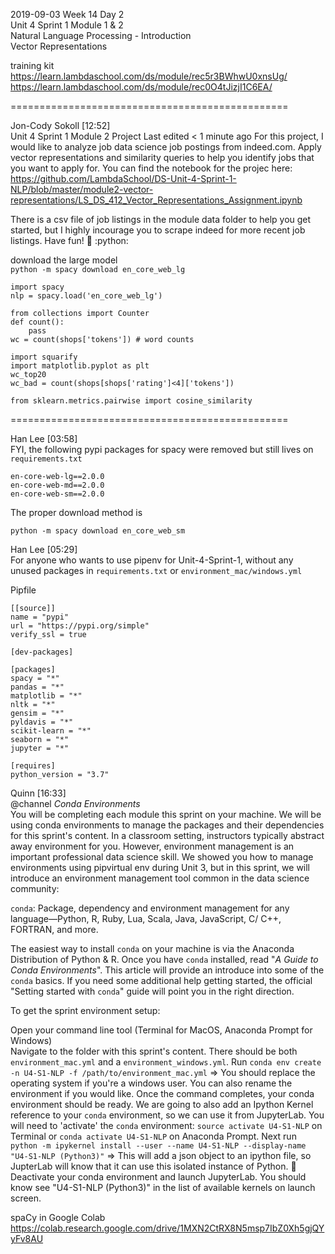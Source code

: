 2019-09-03 Week 14 Day 2  
Unit 4 Sprint 1 Module 1 & 2  
Natural Language Processing - Introduction  
Vector Representations   

training kit  
https://learn.lambdaschool.com/ds/module/rec5r3BWhwU0xnsUg/  
https://learn.lambdaschool.com/ds/module/rec0O4tJizjI1C6EA/  

================================================

Jon-Cody Sokoll [12:52]   
Unit 4 Sprint 1 Module 2 Project
Last edited < 1 minute ago
For this project, I would like to analyze job data science job postings from indeed.com. Apply vector representations and similarity queries to help you identify jobs that you want to apply for. You can find the notebook for the projec here:   
https://github.com/LambdaSchool/DS-Unit-4-Sprint-1-NLP/blob/master/module2-vector-representations/LS_DS_412_Vector_Representations_Assignment.ipynb    

There is a csv file of job listings in the module data folder to help you get started, but I highly incourage you to scrape indeed for more recent job listings. Have fun! :slightly_smiling_face: :python:

download the large model  
`python -m spacy download en_core_web_lg` 
  
```
import spacy
nlp = spacy.load('en_core_web_lg')

from collections import Counter
def count():
    pass
wc = count(shops['tokens']) # word counts

import squarify
import matplotlib.pyplot as plt
wc_top20
wc_bad = count(shops[shops['rating']<4]['tokens'])

from sklearn.metrics.pairwise import cosine_similarity
```

================================================

Han Lee [03:58]  
FYI, the following pypi packages for spacy were removed but still lives on `requirements.txt`

```
en-core-web-lg==2.0.0
en-core-web-md==2.0.0
en-core-web-sm==2.0.0
```

The proper download method is

```python -m spacy download en_core_web_sm```

Han Lee [05:29]  
For anyone who wants to use pipenv for Unit-4-Sprint-1, without any unused packages in `requirements.txt` or `environment_mac/windows.yml`

Pipfile  
```
[[source]]
name = "pypi"
url = "https://pypi.org/simple"
verify_ssl = true

[dev-packages]

[packages]
spacy = "*"
pandas = "*"
matplotlib = "*"
nltk = "*"
gensim = "*"
pyldavis = "*"
scikit-learn = "*"
seaborn = "*"
jupyter = "*"

[requires]
python_version = "3.7"
```

Quinn [16:33]  
@channel *Conda Environments*   
You will be completing each module this sprint on your machine. We will be using conda environments to manage the packages and their dependencies for this sprint's content. In a classroom setting, instructors typically abstract away environment for you. However, environment management is an important professional data science skill. We showed you how to manage environments using pipvirtual env during Unit 3, but in this sprint, we will introduce an environment management tool common in the data science community:

`conda`: Package, dependency and environment management for any language—Python, R, Ruby, Lua, Scala, Java, JavaScript, C/ C++, FORTRAN, and more.

The easiest way to install `conda` on your machine is via the Anaconda Distribution of Python & R. Once you have `conda` installed, read "_A Guide to Conda Environments_". This article will provide an introduce into some of the `conda` basics. If you need some additional help getting started, the official "Setting started with `conda`" guide will point you in the right direction.

To get the sprint environment setup:

Open your command line tool (Terminal for MacOS, Anaconda Prompt for Windows)   
Navigate to the folder with this sprint's content. There should be both `environment_mac.yml` and a `environment_windows.yml`.
Run `conda env create -n U4-S1-NLP -f /path/to/environment_mac.yml` => You should replace the operating system if you're a windows user. You can also rename the environment if you would like. Once the command completes, your conda environment should be ready.
We are going to also add an Ipython Kernel reference to your `conda` environment, so we can use it from JupyterLab. You will need to 'activate' the `conda` environment: `source activate U4-S1-NLP` on Terminal or `conda activate U4-S1-NLP` on Anaconda Prompt.
Next run `python -m ipykernel install --user --name U4-S1-NLP --display-name "U4-S1-NLP (Python3)"` => This will add a json object to an ipython file, so JupterLab will know that it can use this isolated instance of Python. :slightly_smiling_face:
Deactivate your conda environment and launch JupyterLab. You should know see "U4-S1-NLP (Python3)" in the list of available kernels on launch screen.

spaCy in Google Colab   
https://colab.research.google.com/drive/1MXN2CtRX8N5msp7IbZ0Xh5gjQYyFv8AU
